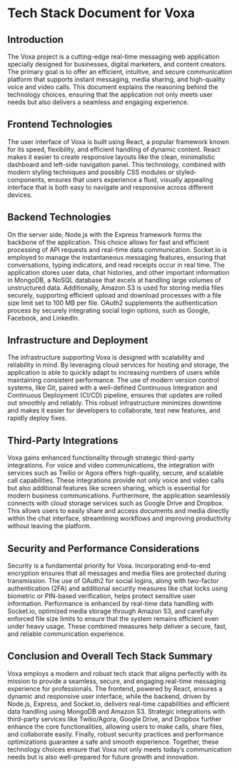 # Tech Stack Document for Voxa

## Introduction

The Voxa project is a cutting-edge real-time messaging web application specially designed for businesses, digital marketers, and content creators. The primary goal is to offer an efficient, intuitive, and secure communication platform that supports instant messaging, media sharing, and high-quality voice and video calls. This document explains the reasoning behind the technology choices, ensuring that the application not only meets user needs but also delivers a seamless and engaging experience.

## Frontend Technologies

The user interface of Voxa is built using React, a popular framework known for its speed, flexibility, and efficient handling of dynamic content. React makes it easier to create responsive layouts like the clean, minimalistic dashboard and left-side navigation panel. This technology, combined with modern styling techniques and possibly CSS modules or styled-components, ensures that users experience a fluid, visually appealing interface that is both easy to navigate and responsive across different devices.

## Backend Technologies

On the server side, Node.js with the Express framework forms the backbone of the application. This choice allows for fast and efficient processing of API requests and real-time data communication. Socket.io is employed to manage the instantaneous messaging features, ensuring that conversations, typing indicators, and read receipts occur in real time. The application stores user data, chat histories, and other important information in MongoDB, a NoSQL database that excels at handling large volumes of unstructured data. Additionally, Amazon S3 is used for storing media files securely, supporting efficient upload and download processes with a file size limit set to 100 MB per file. OAuth2 supplements the authentication process by securely integrating social login options, such as Google, Facebook, and LinkedIn.

## Infrastructure and Deployment

The infrastructure supporting Voxa is designed with scalability and reliability in mind. By leveraging cloud services for hosting and storage, the application is able to quickly adapt to increasing numbers of users while maintaining consistent performance. The use of modern version control systems, like Git, paired with a well-defined Continuous Integration and Continuous Deployment (CI/CD) pipeline, ensures that updates are rolled out smoothly and reliably. This robust infrastructure minimizes downtime and makes it easier for developers to collaborate, test new features, and rapidly deploy fixes.

## Third-Party Integrations

Voxa gains enhanced functionality through strategic third-party integrations. For voice and video communications, the integration with services such as Twilio or Agora offers high-quality, secure, and scalable call capabilities. These integrations provide not only voice and video calls but also additional features like screen sharing, which is essential for modern business communications. Furthermore, the application seamlessly connects with cloud storage services such as Google Drive and Dropbox. This allows users to easily share and access documents and media directly within the chat interface, streamlining workflows and improving productivity without leaving the platform.

## Security and Performance Considerations

Security is a fundamental priority for Voxa. Incorporating end-to-end encryption ensures that all messages and media files are protected during transmission. The use of OAuth2 for social logins, along with two-factor authentication (2FA) and additional security measures like chat locks using biometric or PIN-based verification, helps protect sensitive user information. Performance is enhanced by real-time data handling with Socket.io, optimized media storage through Amazon S3, and carefully enforced file size limits to ensure that the system remains efficient even under heavy usage. These combined measures help deliver a secure, fast, and reliable communication experience.

## Conclusion and Overall Tech Stack Summary

Voxa employs a modern and robust tech stack that aligns perfectly with its mission to provide a seamless, secure, and engaging real-time messaging experience for professionals. The frontend, powered by React, ensures a dynamic and responsive user interface, while the backend, driven by Node.js, Express, and Socket.io, delivers real-time capabilities and efficient data handling using MongoDB and Amazon S3. Strategic integrations with third-party services like Twilio/Agora, Google Drive, and Dropbox further enhance the core functionalities, allowing users to make calls, share files, and collaborate easily. Finally, robust security practices and performance optimizations guarantee a safe and smooth experience. Together, these technology choices ensure that Voxa not only meets today’s communication needs but is also well-prepared for future growth and innovation.
